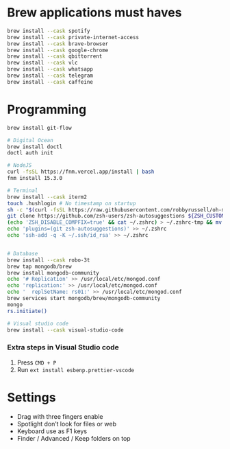 # Brew applications must haves

```bash
brew install --cask spotify
brew install --cask private-internet-access
brew install --cask brave-browser
brew install --cask google-chrome
brew install --cask qbittorrent
brew install --cask vlc
brew install --cask whatsapp
brew install --cask telegram
brew install --cask caffeine
```

# Programming

```bash
brew install git-flow

# Digital Ocean
brew install doctl
doctl auth init

# NodeJS
curl -fsSL https://fnm.vercel.app/install | bash
fnm install 15.3.0

# Terminal
brew install --cask iterm2
touch .hushlogin # No timestamp on startup
sh -c "$(curl -fsSL https://raw.githubusercontent.com/robbyrussell/oh-my-zsh/master/tools/install.sh)" # Oh my ZSH!
git clone https://github.com/zsh-users/zsh-autosuggestions ${ZSH_CUSTOM:-~/.oh-my-zsh/custom}/plugins/zsh-autosuggestions
(echo 'ZSH_DISABLE_COMPFIX=true' && cat ~/.zshrc) > ~/.zshrc-tmp && mv ~/.zshrc-tmp ~/.zshrc
echo 'plugins=(git zsh-autosuggestions)' >> ~/.zshrc
echo 'ssh-add -q -K ~/.ssh/id_rsa' >> ~/.zshrc


# Database
brew install --cask robo-3t
brew tap mongodb/brew
brew install mongodb-community
echo '# Replication' >> /usr/local/etc/mongod.conf
echo 'replication:' >> /usr/local/etc/mongod.conf
echo '  replSetName: rs01:' >> /usr/local/etc/mongod.conf
brew services start mongodb/brew/mongodb-community
mongo
rs.initiate()

# Visual studio code
brew install --cask visual-studio-code

```

### Extra steps in Visual Studio code

1. Press `CMD + P`
2. Run `ext install esbenp.prettier-vscode`

# Settings

- Drag with three fingers enable
- Spotlight don’t look for files or web
- Keyboard use as F1 keys
- Finder / Advanced / Keep folders on top
